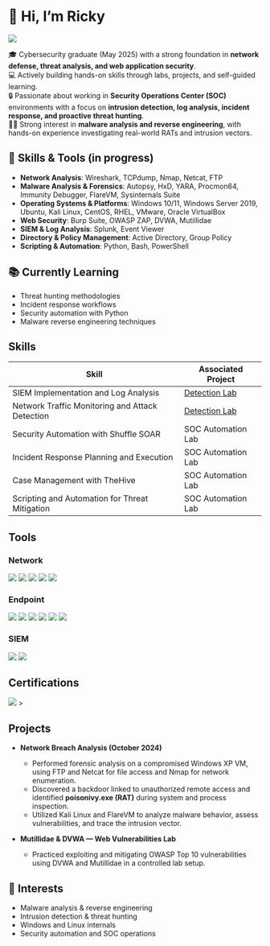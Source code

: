# 👋 Hi, I’m Ricky
<a href="https://www.linkedin.com/in/ricky-bui-089446218/"><img src="https://img.shields.io/badge/-LinkedIn-0072b1?&style=for-the-badge&logo=linkedin&logoColor=white" /></a>

🎓 Cybersecurity graduate (May 2025) with a strong foundation in **network defense, threat analysis, and web application security**.  
💻 Actively building hands-on skills through labs, projects, and self-guided learning.  
🔒 Passionate about working in **Security Operations Center (SOC)** environments with a focus on **intrusion detection, log analysis, incident response, and proactive threat hunting**.  
🕵️‍♂️ Strong interest in **malware analysis and reverse engineering**, with hands-on experience investigating real-world RATs and intrusion vectors.  

## 🔧 Skills & Tools (in progress)
- **Network Analysis**: Wireshark, TCPdump, Nmap, Netcat, FTP  
- **Malware Analysis & Forensics**: Autopsy, HxD, YARA, Procmon64, Immunity Debugger, FlareVM, Sysinternals Suite  
- **Operating Systems & Platforms**: Windows 10/11, Windows Server 2019, Ubuntu, Kali Linux, CentOS, RHEL, VMware, Oracle VirtualBox  
- **Web Security**: Burp Suite, OWASP ZAP, DVWA, Mutillidae  
- **SIEM & Log Analysis**: Splunk, Event Viewer  
- **Directory & Policy Management**: Active Directory, Group Policy  
- **Scripting & Automation**: Python, Bash, PowerShell  

## 📚 Currently Learning
- Threat hunting methodologies  
- Incident response workflows  
- Security automation with Python
- Malware reverse engineering techniques

## Skills

| Skill                                         | Associated Project         |
|-----------------------------------------------|----------------------------|
| SIEM Implementation and Log Analysis          | <a href="https://google.com">Detection Lab</a>|
| Network Traffic Monitoring and Attack Detection | <a href="https://google.com">Detection Lab</a>|
| Security Automation with Shuffle SOAR         | SOC Automation Lab|
| Incident Response Planning and Execution      | SOC Automation Lab|
| Case Management with TheHive                  | SOC Automation Lab|
| Scripting and Automation for Threat Mitigation | SOC Automation Lab|

## Tools

### Network
<div>
    <img src="https://img.shields.io/badge/-Wireshark-1679A7?&style=for-the-badge&logo=Wireshark&logoColor=white" />
    <img src="https://img.shields.io/badge/-Nmap-004170?&style=for-the-badge&logo=linux&logoColor=white" />
    <img src="https://img.shields.io/badge/-Netcat-000000?&style=for-the-badge&logo=gnubash&logoColor=white" />
    <img src="https://img.shields.io/badge/-TCPdump-FFA500?&style=for-the-badge&logo=linux&logoColor=white" />
    <img src="https://img.shields.io/badge/-Nessus-006400?&style=for-the-badge&logo=tenable&logoColor=white" />
</div>

### Endpoint
<div>
    <img src="https://img.shields.io/badge/-Sysinternals_Suite-0078D7?&style=for-the-badge&logo=microsoft&logoColor=white" />
    <img src="https://img.shields.io/badge/-Procmon64-FF4500?&style=for-the-badge&logoColor=white" />
    <img src="https://img.shields.io/badge/-Microsoft_Defender_for_Endpoint-00A4EF?&style=for-the-badge&logo=Microsoft&logoColor=white" />
    <img src="https://img.shields.io/badge/-Autopsy-2E86C1?&style=for-the-badge&logoColor=white" />
    <img src="https://img.shields.io/badge/-HxD-800080?&style=for-the-badge&logoColor=white" />
    <img src="https://img.shields.io/badge/-FlareVM-8B0000?&style=for-the-badge&logoColor=white" />
</div>

### SIEM
<div>
    <img src="https://img.shields.io/badge/-Splunk-000000?&style=for-the-badge&logo=Splunk&logoColor=white" />
    <img src="https://img.shields.io/badge/-Event_Viewer-696969?&style=for-the-badge&logo=microsoft&logoColor=white" />
</div>

## Certifications
<div>
<img src="https://img.shields.io/badge/-Security%2B-FF0000?&style=for-the-badge&logo=CompTIA&logoColor=white" />
>

## Projects

- **Network Breach Analysis (October 2024)**  
  - Performed forensic analysis on a compromised Windows XP VM, using FTP and Netcat for file access and Nmap for network enumeration.  
  - Discovered a backdoor linked to unauthorized remote access and identified **poisonivy.exe (RAT)** during system and process inspection.  
  - Utilized Kali Linux and FlareVM to analyze malware behavior, assess vulnerabilities, and trace the intrusion vector.  

- **Mutillidae & DVWA — Web Vulnerabilities Lab**  
  - Practiced exploiting and mitigating OWASP Top 10 vulnerabilities using DVWA and Mutillidae in a controlled lab setup.


## 👀 Interests
- Malware analysis & reverse engineering  
- Intrusion detection & threat hunting  
- Windows and Linux internals  
- Security automation and SOC operations  


